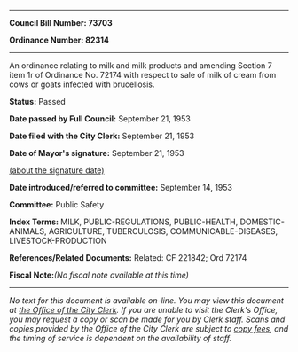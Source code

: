 

********

**Council Bill Number: 73703**
   
**Ordinance Number: 82314**
********

 An ordinance relating to milk and milk products and amending Section 7 item 1r of Ordinance No. 72174 with respect to sale of milk of cream from cows or goats infected with brucellosis.

**Status:** Passed
   
**Date passed by Full Council:** September 21, 1953
   
**Date filed with the City Clerk:** September 21, 1953
   
**Date of Mayor's signature:** September 21, 1953
   
[(about the signature date)](/~public/approvaldate.htm)
   
   
   
**Date introduced/referred to committee:** September 14, 1953
   
**Committee:** Public Safety
   
   
**Index Terms:** MILK, PUBLIC-REGULATIONS, PUBLIC-HEALTH, DOMESTIC-ANIMALS, AGRICULTURE, TUBERCULOSIS, COMMUNICABLE-DISEASES, LIVESTOCK-PRODUCTION

**References/Related Documents:** Related: CF 221842; Ord 72174

**Fiscal Note:**_(No fiscal note available at this time)_
********

_No text for this document is available on-line. You may view this document at [the Office of the City Clerk](http://www.seattle.gov/leg/clerk/contactUs.htm). If you are unable to visit the Clerk's Office, you may request a copy or scan be made for you by Clerk staff. Scans and copies provided by the Office of the City Clerk are subject to [copy fees](http://clerk.seattle.gov/~public/clerkfees.htm), and the timing of service is dependent on the availability of staff._

